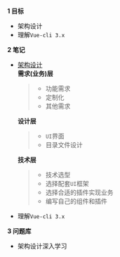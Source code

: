 
**1 目标**
* 架构设计
* 理解`Vue-cli 3.x`

**2 笔记**
* [架构设计](https://github.com/lotosv2010/Learn-WebFullStack/blob/master/docs/XMind/%E9%A1%B9%E7%9B%AE%E6%9E%B6%E6%9E%84%E8%AE%BE%E8%AE%A1.xmind)  
  **需求(业务)层**  
    > * 功能需求  
    > * 定制化  
    > * 其他需求  

  **设计层**  
    > * `UI`界面  
    > * 目录文件设计  

  **技术层**  
    > * 技术选型  
    > * 选择配套`UI`框架  
    > * 选择合适的插件实现业务  
    > * 编写自己的组件和插件  
    
* 理解`Vue-cli 3.x`  
  
**3 问题库**  
* 架构设计深入学习  